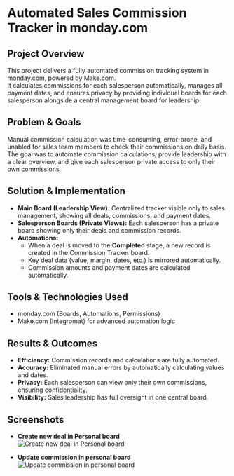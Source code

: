 # Automated Sales Commission Tracker in monday.com

## Project Overview
This project delivers a fully automated commission tracking system in monday.com, powered by Make.com.  
It calculates commissions for each salesperson automatically, manages all payment dates, and ensures privacy by providing individual boards for each salesperson alongside a central management board for leadership.

## Problem & Goals
Manual commission calculation was time-consuming, error-prone, and unabled for sales team members to check their commissions on daily basis.  
The goal was to automate commission calculations, provide leadership with a clear overview, and give each salesperson private access to only their own commissions.

## Solution & Implementation
- **Main Board (Leadership View):** Centralized tracker visible only to sales management, showing all deals, commissions, and payment dates.  
- **Salesperson Boards (Private Views):** Each salesperson has a private board showing only their deals and commission records.  
- **Automations:**  
  - When a deal is moved to the **Completed** stage, a new record is created in the Commission Tracker board.  
  - Key deal data (value, margin, dates, etc.) is mirrored automatically.  
  - Commission amounts and payment dates are calculated automatically.  

## Tools & Technologies Used
- monday.com (Boards, Automations, Permissions)  
- Make.com (Integromat) for advanced automation logic  

## Results & Outcomes
- **Efficiency:** Commission records and calculations are fully automated.  
- **Accuracy:** Eliminated manual errors by automatically calculating values and dates.  
- **Privacy:** Each salesperson can view only their own commissions, ensuring confidentiality.  
- **Visibility:** Sales leadership has full oversight in one central board.  

## Screenshots

- **Create new deal in Personal board**  
![Create new deal in Personal board](https://raw.githubusercontent.com/ViktorAutomation/Portfolio-Automation/main/Automated%20Sales%20Commission%20Tracker/create%20deal%20in%20personal%20board.png)

- **Update commission in personal board**  
![Update commission in personal board](https://raw.githubusercontent.com/ViktorAutomation/Portfolio-Automation/main/Automated%20Sales%20Commission%20Tracker/Update%20commission%20in%20personal%20board.png)

